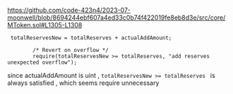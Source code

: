 https://github.com/code-423n4/2023-07-moonwell/blob/8694244ebf607a4ed33c0b74f422019fe8eb8d3e/src/core/MToken.sol#L1305-L1308

```solidity
 totalReservesNew = totalReserves + actualAddAmount;

        /* Revert on overflow */
        require(totalReservesNew >= totalReserves, "add reserves unexpected overflow");

```

since actualAddAmount is uint , `totalReservesNew >= totalReserves ` is always satisfied , which seems require unnecessary